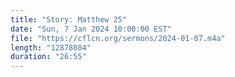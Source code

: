 ```yaml
---
title: "Story: Matthew 25"
date: "Sun, 7 Jan 2024 10:00:00 EST"
file: "https://cflcn.org/sermons/2024-01-07.m4a"
length: "12878084"
duration: "26:55"
---
```

